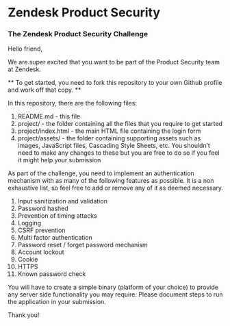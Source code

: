 # Zendesk Product Security
### The Zendesk Product Security Challenge

Hello friend,

We are super excited that you want to be part of the Product Security team at Zendesk. 

** To get started, you need to fork this repository to your own Github profile and work off that copy. **

In this repository, there are the following files:
1. README.md - this file
2. project/ - the folder containing all the files that you require to get started
3. project/index.html - the main HTML file containing the login form
4. project/assets/ - the folder containing supporting assets such as images, JavaScript files, Cascading Style Sheets, etc. You shouldn’t need to make any changes to these but you are free to do so if you feel it might help your submission

As part of the challenge, you need to implement an authentication mechanism with as many of the following features as possible. It is a non exhaustive list, so feel free to add or remove any of it as deemed necessary.

1. Input sanitization and validation
2. Password hashed
3. Prevention of timing attacks
4. Logging
5. CSRF prevention
6. Multi factor authentication
7. Password reset / forget password mechanism
8. Account lockout
9. Cookie
10. HTTPS
11. Known password check

You will have to create a simple binary (platform of your choice) to provide any server side functionality you may require. Please document steps to run the application in your submission.

Thank you!

